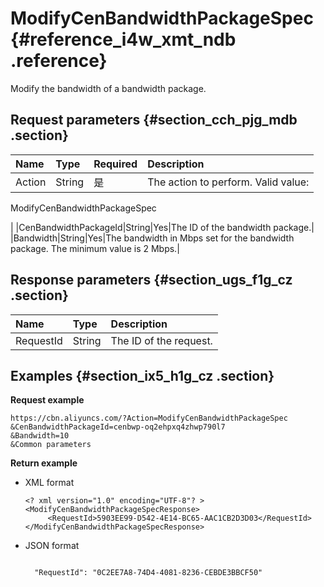 # ModifyCenBandwidthPackageSpec {#reference_i4w_xmt_ndb .reference}

Modify the bandwidth of a bandwidth package.

## Request parameters {#section_cch_pjg_mdb .section}

|Name|Type|Required|Description|
|:---|:---|:-------|:----------|
|Action|String|是| The action to perform. Valid value:

 ModifyCenBandwidthPackageSpec

 |
|CenBandwidthPackageId|String|Yes|The ID of the bandwidth package.|
|Bandwidth|String|Yes|The bandwidth in Mbps set for the bandwidth package. The minimum value is 2 Mbps.|

## Response parameters {#section_ugs_f1g_cz .section}

|Name|Type|Description|
|:---|:---|:----------|
|RequestId|String|The ID of the request.|

## Examples {#section_ix5_h1g_cz .section}

**Request example**

``` {#createVPCpub}
https://cbn.aliyuncs.com/?Action=ModifyCenBandwidthPackageSpec
&CenBandwidthPackageId=cenbwp-oq2ehpxq4zhwp790l7
&Bandwidth=10
&Common parameters
```

**Return example**

-   XML format

    ```
    <? xml version="1.0" encoding="UTF-8"? >
    <ModifyCenBandwidthPackageSpecResponse>
         <RequestId>5903EE99-D542-4E14-BC65-AAC1CB2D3D03</RequestId>
    </ModifyCenBandwidthPackageSpecResponse>
    ```

-   JSON format

    ```
    
      "RequestId": "0C2EE7A8-74D4-4081-8236-CEBDE3BBCF50"
    
    ```


